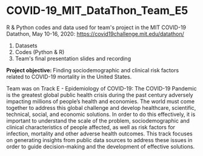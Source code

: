 # COVID-19_MIT_DataThon_Team_E5
R & Python codes and data used for team's project in the MIT COVID-19 Datathon, May 10-16, 2020:
https://covid19challenge.mit.edu/datathon/

1. Datasets
2. Codes (Python & R)
3. Team's final presentation slides and recording 

<b> Project objective: </b> Finding sociodemographic and clinical risk factors related to COVID-19 mortality in the United States.

Team was on Track E - Epidemiology of COVID-19: 
The COVID-19 Pandemic is the greatest global public health crisis during the past century adversely impacting millions of people’s health and economies. The world must come together to address this global challenge and develop healthcare, scientific, technical, social, and economic solutions. In order to do this effectively, it is important to understand the scale of the problem, sociodemographic and clinical characteristics of people affected, as well as risk factors for infection, mortality and other adverse health outcomes. This track focuses on generating insights from public data sources to address these issues in order to guide decision-making and the development of effective solutions.
